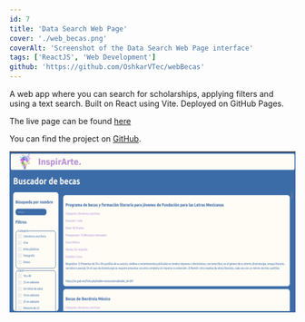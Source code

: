 ```yaml
---
id: 7
title: 'Data Search Web Page'
cover: './web_becas.png'
coverAlt: 'Screenshot of the Data Search Web Page interface'
tags: ['ReactJS', 'Web Development']
github: 'https://github.com/OshkarVTec/webBecas'
---
```


A web app where you can search for scholarships, applying filters and using a
text search. Built on React using Vite. Deployed on GitHub Pages.

The live page can be found [here](https://oshkarvtec.github.io/webBecas/)

You can find the project on [GitHub](https://github.com/OshkarVTec/webBecas).

![Data Search Web Page Interface](./web_becas.png)
